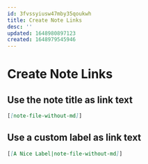 ```yaml
---
id: 3fvssyiusw47mby35qoukwh
title: Create Note Links
desc: ''
updated: 1648980897123
created: 1648979545946
---
```


# Create Note Links

## Use the note title as link text
```markdown
[[note-file-without-md]]
```

## Use a custom label as link text
```markdown
[[A Nice Label|note-file-without-md]]
```

